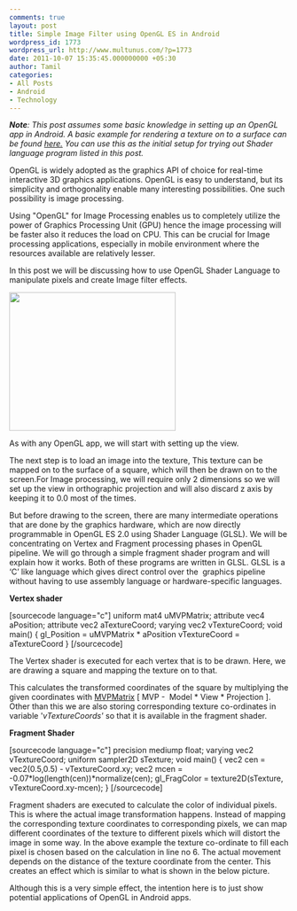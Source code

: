 ```yaml
---
comments: true
layout: post
title: Simple Image Filter using OpenGL ES in Android
wordpress_id: 1773
wordpress_url: http://www.multunus.com/?p=1773
date: 2011-10-07 15:35:45.000000000 +05:30
author: Tamil
categories:
- All Posts
- Android
- Technology
---
```

<em><strong>Note</strong>: This post assumes some basic knowledge in setting up an OpenGL app in Android. A basic example for rendering a texture on to a surface can be found <a href="http://developer.android.com/resources/samples/ApiDemos/src/com/example/android/apis/graphics/GLES20TriangleRenderer.html">here.</a> You can use this as the initial setup for trying out Shader language program listed in this post.</em>

OpenGL is widely adopted as the graphics API of choice for real-time interactive 3D graphics applications. OpenGL is easy to understand, but its simplicity and orthogonality enable many interesting possibilities. One such possibility is image processing.

<!-- more -->

Using "OpenGL" for Image Processing enables us to completely utilize the power of Graphics Processing Unit (GPU) hence the image processing will be faster also it reduces the load on CPU. This can be crucial for Image processing applications, especially in mobile environment where the resources available are relatively lesser.

In this post we will be discussing how to use OpenGL Shader Language to manipulate pixels and create Image filter effects.

<a rel="attachment wp-att-1851" href="http://www.multunus.com/2011/10/simple-image-filter-using-opengl-es-in-android/combined/"><img class="aligncenter size-medium wp-image-1851" src="http://www.multunus.com/wp-blog/wp-content/uploads/2011/10/combined-300x250.png" alt="" width="300" height="250" /></a>

As with any OpenGL app, we will start with setting up the view.

The next step is to load an image into the texture, This texture can be mapped on to the surface of a square, which will then be drawn on to the screen.For Image processing, we will require only 2 dimensions so we will set up the view in orthographic projection and will also discard z axis by keeping it to 0.0 most of the times.

But before drawing to the screen, there are many intermediate operations that are done by the graphics hardware, which are now directly programmable in OpenGL ES 2.0 using Shader Language (GLSL).
We will be concentrating on Vertex and Fragment processing phases in OpenGL pipeline. We will go through a simple fragment shader program and will explain how it works. Both of these programs are written in GLSL. GLSL is a ‘C’ like language which gives direct control over the  graphics pipeline without having to use assembly language or hardware-specific languages.

<strong>Vertex shader</strong>

[sourcecode language="c"]
uniform mat4 uMVPMatrix;
attribute vec4 aPosition;
attribute vec2 aTextureCoord;
varying vec2 vTextureCoord;
void main() {
  gl_Position = uMVPMatrix * aPosition
  vTextureCoord = aTextureCoord
}
[/sourcecode]
<p dir="ltr">The Vertex shader is executed for each vertex that is to be drawn. Here, we are drawing a square and mapping the texture on to that.</p>
This calculates the transformed coordinates of the square by multiplying the given coordinates with <a href="http://en.wikibooks.org/wiki/OpenGL_Programming/3D/Matrices" target="_blank">MVPMatrix</a> [ MVP -  Model * View * Projection ]. Other than this we are also storing corresponding texture co-ordinates in variable '<em>vTextureCoords'</em> so that it is available in the fragment shader.

<strong>Fragment Shader</strong>

[sourcecode language="c"]
precision mediump float;
varying vec2 vTextureCoord;
uniform sampler2D sTexture;
void main() {
   vec2 cen = vec2(0.5,0.5) - vTextureCoord.xy;
   vec2 mcen = -0.07*log(length(cen))*normalize(cen);
   gl_FragColor = texture2D(sTexture, vTextureCoord.xy-mcen);
}
[/sourcecode]
<p dir="ltr"></p>
Fragment shaders are executed to calculate the color of individual pixels. This is where the actual image transformation happens. Instead of mapping the corresponding texture coordinates to corresponding pixels, we can map different coordinates of the texture to different pixels which will distort the image in some way. In the above example the texture co-ordinate to fill each pixel is chosen based on the calculation in line no 6. The actual movement depends on the distance of the texture coordinate from the center. This creates an effect which is similar to what is shown in the below picture.

Although this is a very simple effect, the intention here is to just show potential applications of OpenGL in Android apps.
